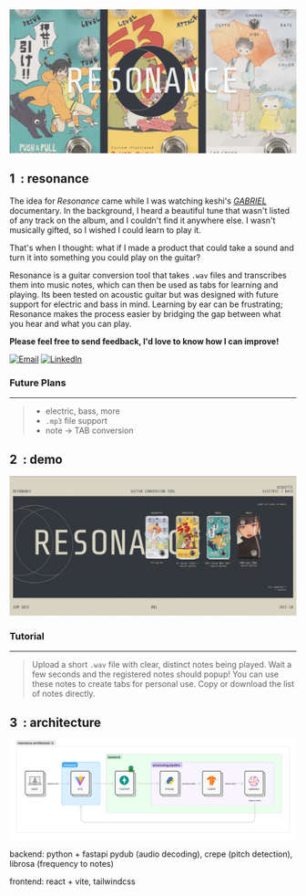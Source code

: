 <img src=".github/assets/cover.png" alt="Cover" />

## 1&nbsp;&nbsp;: resonance
The idea for *Resonance* came while I was watching keshi's [*GABRIEL*](https://www.youtube.com/watch?v=Gt_x9ifcWpM) documentary. In the background, I heard a beautiful tune that wasn't listed of any track on the album, and I couldn't find it anywhere else. I wasn't musically gifted, so I wished I could learn to play it.

That's when I thought: what if I made a product that could take a sound and turn it into something you could play on the guitar?

Resonance is a guitar conversion tool that takes `.wav` files and transcribes them into music notes, which can then be used as tabs for learning and playing. Its been tested on acoustic guitar but was designed with future support for electric and bass in mind. Learning by ear can be frustrating; Resonance makes the process easier by bridging the gap between what you hear and what you can play.

**Please feel free to send feedback, I'd love to know how I can improve!**

[![Email](https://img.shields.io/badge/Email-jayc10%40uci.edu-373B41?style=for-the-badge&labelColor=000000&logo=gmail&logoColor=white)](mailto:jayc10@uci.edu) [![LinkedIn](https://img.shields.io/badge/linkedin-Jay%20Chan-DDD7C5?style=for-the-badge&labelColor=000000)](https://www.linkedin.com/in/jayc10/)

### Future Plans

<hr>

> - electric, bass, more  
> - `.mp3` file support  
> - note → TAB conversion

## 2&nbsp;&nbsp;: demo
<img src=".github/assets/demo.gif" alt="Demo" />

### Tutorial

<hr>

> Upload a short `.wav` file with clear, distinct notes being played. Wait a few seconds and the registered notes should popup! You can use these notes to create tabs for personal use. Copy or download the list of notes directly.

## 3&nbsp;&nbsp;: architecture

<img src=".github/assets/architecture.png" alt="Architecture" />

backend: python + fastapi
pydub (audio decoding), crepe (pitch detection), librosa (frequency to notes)

frontend: react + vite, tailwindcss

